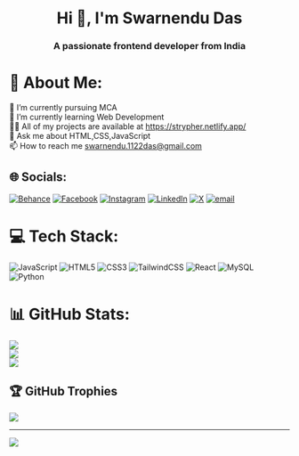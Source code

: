 <h1 align="center">Hi 👋, I'm Swarnendu Das</h1>
<h3 align="center">A passionate frontend developer from India</h3>


# 💫 About Me:
🔭 I’m currently pursuing MCA<br>🌱 I’m currently learning Web Development<br>👨‍💻 All of my projects are available at https://strypher.netlify.app/<br>💬 Ask me about HTML,CSS,JavaScript<br>📫 How to reach me swarnendu.1122das@gmail.com<br>


## 🌐 Socials:
[![Behance](https://img.shields.io/badge/Behance-1769ff?logo=behance&logoColor=white)](https://behance.net/swarnendudas4) [![Facebook](https://img.shields.io/badge/Facebook-%231877F2.svg?logo=Facebook&logoColor=white)](https://facebook.com/swarnendu.das1122) [![Instagram](https://img.shields.io/badge/Instagram-%23E4405F.svg?logo=Instagram&logoColor=white)](https://instagram.com/itz.swarnendu) [![LinkedIn](https://img.shields.io/badge/LinkedIn-%230077B5.svg?logo=linkedin&logoColor=white)](https://linkedin.com/in/swarnendu36) [![X](https://img.shields.io/badge/X-black.svg?logo=X&logoColor=white)](https://x.com/swarnendu1122) [![email](https://img.shields.io/badge/Email-D14836?logo=gmail&logoColor=white)](mailto:swarnendu.1122das@gmail.com) 

# 💻 Tech Stack:
![JavaScript](https://img.shields.io/badge/javascript-%23323330.svg?style=for-the-badge&logo=javascript&logoColor=%23F7DF1E) ![HTML5](https://img.shields.io/badge/html5-%23E34F26.svg?style=for-the-badge&logo=html5&logoColor=white) ![CSS3](https://img.shields.io/badge/css3-%231572B6.svg?style=for-the-badge&logo=css3&logoColor=white) ![TailwindCSS](https://img.shields.io/badge/tailwindcss-%2338B2AC.svg?style=for-the-badge&logo=tailwind-css&logoColor=white) ![React](https://img.shields.io/badge/react-%2320232a.svg?style=for-the-badge&logo=react&logoColor=%2361DAFB) ![MySQL](https://img.shields.io/badge/mysql-4479A1.svg?style=for-the-badge&logo=mysql&logoColor=white) ![Python](https://img.shields.io/badge/python-3670A0?style=for-the-badge&logo=python&logoColor=ffdd54)
# 📊 GitHub Stats:
![](https://github-readme-stats.vercel.app/api?username=swarnendu11&theme=dark&hide_border=false&include_all_commits=true&count_private=false)<br/>
![](https://nirzak-streak-stats.vercel.app/?user=swarnendu11&theme=dark&hide_border=false)<br/>
![](https://github-readme-stats.vercel.app/api/top-langs/?username=swarnendu11&theme=dark&hide_border=false&include_all_commits=true&count_private=false&layout=compact)

## 🏆 GitHub Trophies
![](https://github-profile-trophy.vercel.app/?username=swarnendu11&theme=radical&no-frame=false&no-bg=false&margin-w=4)

---
[![](https://visitcount.itsvg.in/api?id=swarnendu11&icon=0&color=0)](https://visitcount.itsvg.in)

<!-- Proudly created with GPRM ( https://gprm.itsvg.in ) -->
